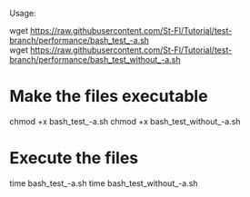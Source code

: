 Usage:

wget https://raw.githubusercontent.com/St-Fl/Tutorial/test-branch/performance/bash_test_-a.sh<br />
wget https://raw.githubusercontent.com/St-Fl/Tutorial/test-branch/performance/bash_test_without_-a.sh

# Make the files executable

chmod +x bash_test_-a.sh
chmod +x bash_test_without_-a.sh

# Execute the files

time bash_test_-a.sh
time bash_test_without_-a.sh

